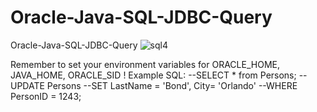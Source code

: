 # Oracle-Java-SQL-JDBC-Query
Oracle-Java-SQL-JDBC-Query
![sql4](https://github.com/Initech9/Oracle-Java-SQL-JDBC-Query/assets/30242600/cd39a2d0-d7b2-4937-869c-f18273f047ca)

Remember to set your environment variables for ORACLE_HOME, JAVA_HOME, ORACLE_SID !
Example SQL:
--SELECT * from Persons;
--UPDATE Persons
--SET LastName = 'Bond', City= 'Orlando'
--WHERE PersonID = 1243;
